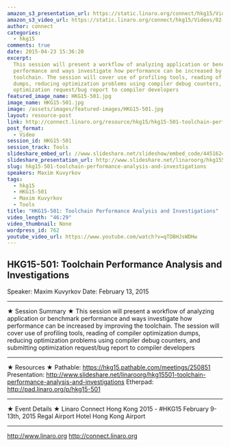 ```yaml
---
amazon_s3_presentation_url: https://static.linaro.org/connect/hkg15/Videos/02-13-Friday/HKG15-501.pdf
amazon_s3_video_url: https://static.linaro.org/connect/hkg15/Videos/02-13-Friday/160030%20HKG%2015%20501%20Toolchain%20Performance%20analysis%20and%20Investigations.mp4
author: connect
categories:
  - hkg15
comments: true
date: 2015-04-23 15:36:20
excerpt:
  This session will present a workflow of analyzing application or benchmark
  performance and ways investigate how performance can be increased by improving the
  toolchain. The session will cover use of profiling tools, reading of compiler optimization
  dumps, reducing optimization problems using compiler debug counters, and submitting
  optimization request/bug report to compiler developers
featured_image_name: HKG15-501.jpg
image_name: HKG15-501.jpg
image: /assets/images/featured-images/HKG15-501.jpg
layout: resource-post
link: http://connect.linaro.org/resource/hkg15/hkg15-501-toolchain-performance-analysis-and-investigations/
post_format:
  - Video
session_id: HKG15-501
session_track: Tools
slideshare_embed_url: //www.slideshare.net/slideshow/embed_code/44516240
slideshare_presentation_url: http://www.slideshare.net/linaroorg/hkg15501-toolchain-performance-analysis-and-investigations
slug: hkg15-501-toolchain-performance-analysis-and-investigations
speakers: Maxim Kuvyrkov
tags:
  - hkg15
  - HKG15-501
  - Maxim Kuvyrkov
  - Tools
title: "HKG15-501: Toolchain Performance Analysis and Investigations"
video_length: "46:29"
video_thumbnail: None
wordpress_id: 762
youtube_video_url: https://www.youtube.com/watch?v=qTDBHJsWDHw
---
```


## HKG15-501: Toolchain Performance Analysis and Investigations

Speaker: Maxim Kuvyrkov
Date: February 13, 2015

---

★ Session Summary ★
This session will present a workflow of analyzing application or benchmark performance and ways investigate how performance can be increased by improving the toolchain. The session will cover use of profiling tools, reading of compiler optimization dumps, reducing optimization problems using compiler debug counters, and submitting optimization request/bug report to compiler developers

---

★ Resources ★
Pathable: https://hkg15.pathable.com/meetings/250851
Presentation: http://www.slideshare.net/linaroorg/hkg15501-toolchain-performance-analysis-and-investigations
Etherpad: http://pad.linaro.org/p/hkg15-501

---

★ Event Details ★
Linaro Connect Hong Kong 2015 - #HKG15
February 9-13th, 2015
Regal Airport Hotel Hong Kong Airport

---

http://www.linaro.org
http://connect.linaro.org
